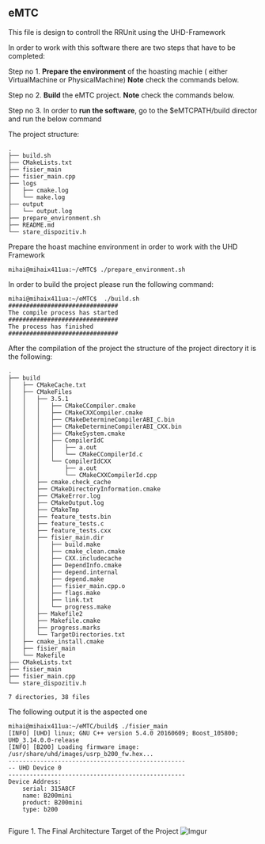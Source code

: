## eMTC

This file is design to controll the RRUnit using the UHD-Framework

In order to work with this software there are two steps that have to be completed:

Step no 1. **Prepare the environment** of the hoasting machie ( either VirtualMachine or PhysicalMachine)
    **Note** check the commands below.
    
Step no 2. **Build** the eMTC project.
    **Note** check the commands below.
    
Step no 3. In order to **run the software**, go to the $eMTCPATH/build director and run the below command


The project structure:
```
.
├── build.sh
├── CMakeLists.txt
├── fisier_main
├── fisier_main.cpp
├── logs
│   ├── cmake.log
│   └── make.log
├── output
│   └── output.log
├── prepare_environment.sh
├── README.md
└── stare_dispozitiv.h
```
Prepare the hoast machine environment in order to work with the UHD Framework

```
mihai@mihaix411ua:~/eMTC$ ./prepare_environment.sh

```
In order to build the project please run the following command:

```
mihai@mihaix411ua:~/eMTC$  ./build.sh 
###############################
The compile process has started
###############################
The process has finished
###############################

```

After the compilation of the project the structure of the project directory it is the following:

```
.
├── build
│   ├── CMakeCache.txt
│   ├── CMakeFiles
│   │   ├── 3.5.1
│   │   │   ├── CMakeCCompiler.cmake
│   │   │   ├── CMakeCXXCompiler.cmake
│   │   │   ├── CMakeDetermineCompilerABI_C.bin
│   │   │   ├── CMakeDetermineCompilerABI_CXX.bin
│   │   │   ├── CMakeSystem.cmake
│   │   │   ├── CompilerIdC
│   │   │   │   ├── a.out
│   │   │   │   └── CMakeCCompilerId.c
│   │   │   └── CompilerIdCXX
│   │   │       ├── a.out
│   │   │       └── CMakeCXXCompilerId.cpp
│   │   ├── cmake.check_cache
│   │   ├── CMakeDirectoryInformation.cmake
│   │   ├── CMakeError.log
│   │   ├── CMakeOutput.log
│   │   ├── CMakeTmp
│   │   ├── feature_tests.bin
│   │   ├── feature_tests.c
│   │   ├── feature_tests.cxx
│   │   ├── fisier_main.dir
│   │   │   ├── build.make
│   │   │   ├── cmake_clean.cmake
│   │   │   ├── CXX.includecache
│   │   │   ├── DependInfo.cmake
│   │   │   ├── depend.internal
│   │   │   ├── depend.make
│   │   │   ├── fisier_main.cpp.o
│   │   │   ├── flags.make
│   │   │   ├── link.txt
│   │   │   └── progress.make
│   │   ├── Makefile2
│   │   ├── Makefile.cmake
│   │   ├── progress.marks
│   │   └── TargetDirectories.txt
│   ├── cmake_install.cmake
│   ├── fisier_main
│   └── Makefile
├── CMakeLists.txt
├── fisier_main
├── fisier_main.cpp
└── stare_dispozitiv.h

7 directories, 38 files
```

The following output it is the aspected one
```
mihai@mihaix411ua:~/eMTC/build$ ./fisier_main 
[INFO] [UHD] linux; GNU C++ version 5.4.0 20160609; Boost_105800; UHD_3.14.0.0-release
[INFO] [B200] Loading firmware image: /usr/share/uhd/images/usrp_b200_fw.hex...
--------------------------------------------------
-- UHD Device 0
--------------------------------------------------
Device Address:
    serial: 315A8CF
    name: B200mini
    product: B200mini
    type: b200


```

Figure 1. The Final Architecture Target of the Project
![Imgur](https://i.imgur.com/ul77zik.png)
